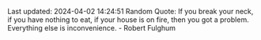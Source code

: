 Last updated: 2024-04-02 14:24:51
Random Quote: If you break your neck, if you have nothing to eat, if your house is on fire, then you got a problem. Everything else is inconvenience. - Robert Fulghum